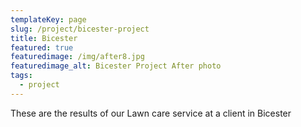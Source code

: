```yaml
---
templateKey: page
slug: /project/bicester-project
title: Bicester 
featured: true
featuredimage: /img/after8.jpg
featuredimage_alt: Bicester Project After photo
tags:
  - project
---
```

These are the results of our Lawn care service at a client in Bicester